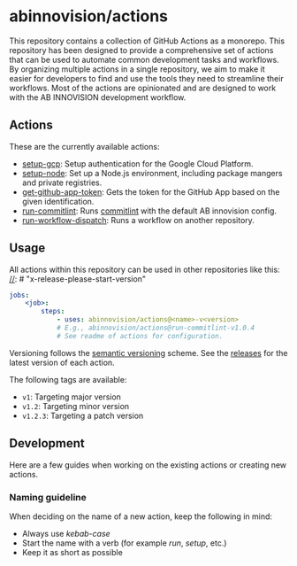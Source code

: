 # abinnovision/actions

This repository contains a collection of GitHub Actions as a monorepo. This repository has been designed to provide a
comprehensive set of actions that can be used to automate common development tasks and workflows. By organizing multiple
actions in a single repository, we aim to make it easier for developers to find and use the tools they need to
streamline their workflows.
Most of the actions are opinionated and are designed to work with the AB INNOVISION development workflow.

## Actions

These are the currently available actions:

- [setup-gcp](./actions/setup-gcp): Setup authentication for the Google Cloud Platform.
- [setup-node](./actions/setup-node): Set up a Node.js environment, including package mangers and private registries.
- [get-github-app-token](./actions/get-github-app-token): Gets the token for the GitHub App based on the given
  identification.
- [run-commitlint](./actions/run-commitlint): Runs [commitlint](https://commitlint.js.org/) with the default AB
  innovision config.
- [run-workflow-dispatch](./actions/run-workflow-dispatch): Runs a workflow on another repository.

## Usage

All actions within this repository can be used in other repositories like this:
[//]: # "x-release-please-start-version"

```yaml
jobs:
	<job>:
		steps:
			- uses: abinnovision/actions@<name>-v<version>
			# E.g., abinnovision/actions@run-commitlint-v1.0.4
			# See readme of actions for configuration.
```

[//]: # "x-release-please-end"

Versioning follows the [semantic versioning](https://semver.org/) scheme. See
the [releases](https://github.com/abinnovision/actions/releases) for the latest version of each action.

The following tags are available:

- `v1`: Targeting major version
- `v1.2`: Targeting minor version
- `v1.2.3`: Targeting a patch version

## Development

Here are a few guides when working on the existing actions or creating new actions.

### Naming guideline

When deciding on the name of a new action, keep the following in mind:

- Always use _kebab-case_
- Start the name with a verb (for example _run_, _setup_, etc.)
- Keep it as short as possible
